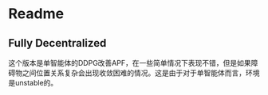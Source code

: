 # Readme

## Fully Decentralized

这个版本是单智能体的DDPG改善APF，在一些简单情况下表现不错，但是如果障碍物之间位置关系复杂会出现收敛困难的情况。这是由于对于单智能体而言，环境是unstable的。

